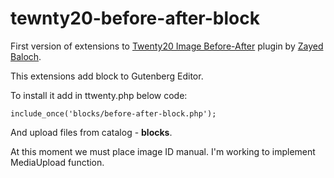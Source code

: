 # tewnty20-before-after-block

First version of extensions to [Twenty20 Image Before-After](https://wordpress.org/plugins/twenty20/) plugin by [Zayed Baloch](https://zayedbaloch.com/).

This extensions add block to Gutenberg Editor.

To install it add in ttwenty.php below code:
```
include_once('blocks/before-after-block.php');
```

And upload files from catalog - **blocks**.

At this moment we must place image ID manual.
I'm working to implement MediaUpload function.
